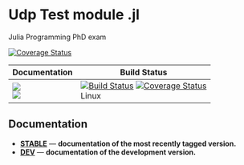 # Udp Test module .jl
Julia Programming PhD exam

[![Coverage Status](https://coveralls.io/repos/github/piebat/UdpTest.jl/badge.svg?branch=master)](https://coveralls.io/github/piebat/UdpTest.jl?branch=master)

| **Documentation** | **Build Status** |
|---------------|--------------|
|[![][docs-stable-img]][docs-stable-url] <br/> [![][docs-latest-img]][docs-dev-url] | [![Build Status][travis-img]][travis-url]  [![Coverage Status][codecov-img]][codecov-url] <br/> Linux |

## Documentation

- [**STABLE**][docs-stable-url] &mdash; **documentation of the most recently tagged version.**
- [**DEV**][docs-dev-url] &mdash; **documentation of the development version.**

[docs-latest-img]: https://img.shields.io/badge/docs-latest-blue.svg
[docs-stable-img]: https://img.shields.io/badge/docs-stable-blue.svg
[docs-dev-url]: https://github.com/piebat/UdpTest.jl.git/dev
[docs-stable-url]: https://github.com/piebat/UdpTest.jl.git/stable

[travis-img]: https://travis-ci.org/piebat/UdpTest.jl.svg?branch=master
[travis-url]: https://travis-ci.org/piebat/UdpTest.jl

[codecov-img]: https://coveralls.io/repos/github/piebat/UdpTest.jl/badge.svg?branch=master
[codecov-url]: https://coveralls.io/github/piebat/UdpTest.jl?branch=master
